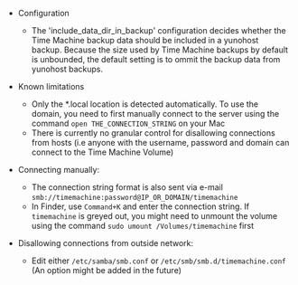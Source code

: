 * Configuration
     * The 'include_data_dir_in_backup' configuration decides whether the Time Machine backup data should be included in a yunohost backup. Because the size used by Time Machine backups by default is unbounded, the default setting is to ommit the backup data from yunohost backups.

* Known limitations
    * Only the *.local location is detected automatically. To use the domain, you need to first manually connect to the server using the command `open THE_CONNECTION_STRING` on your Mac
    * There is currently no granular control for disallowing connections from hosts (i.e anyone with the username, password and domain can connect to the Time Machine Volume)
* Connecting manually:
    * The connection string format is also sent via e-mail `smb://timemachine:password@IP_OR_DOMAIN/timemachine`
    * In Finder, use `Command+K` and enter the connection string. If `timemachine` is greyed out, you might need to unmount the volume using the command `sudo umount /Volumes/timemachine` first

* Disallowing connections from outside network:
    * Edit either `/etc/samba/smb.conf` or `/etc/smb/smb.d/timemachine.conf` (An option might be added in the future)
